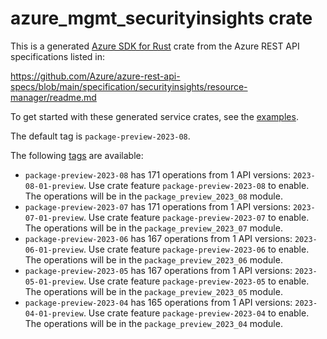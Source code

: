 # azure_mgmt_securityinsights crate

This is a generated [Azure SDK for Rust](https://github.com/Azure/azure-sdk-for-rust) crate from the Azure REST API specifications listed in:

https://github.com/Azure/azure-rest-api-specs/blob/main/specification/securityinsights/resource-manager/readme.md

To get started with these generated service crates, see the [examples](https://github.com/Azure/azure-sdk-for-rust/blob/main/services/README.md#examples).

The default tag is `package-preview-2023-08`.

The following [tags](https://github.com/Azure/azure-sdk-for-rust/blob/main/services/tags.md) are available:

- `package-preview-2023-08` has 171 operations from 1 API versions: `2023-08-01-preview`. Use crate feature `package-preview-2023-08` to enable. The operations will be in the `package_preview_2023_08` module.
- `package-preview-2023-07` has 171 operations from 1 API versions: `2023-07-01-preview`. Use crate feature `package-preview-2023-07` to enable. The operations will be in the `package_preview_2023_07` module.
- `package-preview-2023-06` has 167 operations from 1 API versions: `2023-06-01-preview`. Use crate feature `package-preview-2023-06` to enable. The operations will be in the `package_preview_2023_06` module.
- `package-preview-2023-05` has 167 operations from 1 API versions: `2023-05-01-preview`. Use crate feature `package-preview-2023-05` to enable. The operations will be in the `package_preview_2023_05` module.
- `package-preview-2023-04` has 165 operations from 1 API versions: `2023-04-01-preview`. Use crate feature `package-preview-2023-04` to enable. The operations will be in the `package_preview_2023_04` module.
